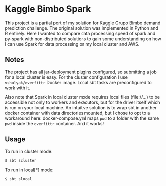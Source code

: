 # Kaggle Bimbo Spark

This project is a partial port of my solution for Kaggle Grupo Bimbo demand prediction challenge. The original
solution was implemented in Python and R entirely. Here I wanted to compare data processing speed of spark and py-spark
with non-distributed solutions to gain some understanding on how I can use Spark for data processing on my local cluster
and AWS.

## Notes

The project has all jar-deployment plugins configured, so submitting a job for a local cluster is easy. For the cluster
configuration I use `vshulyak/overfittr` Docker image. Local sbt tasks are preconfigured to work with it.

Also note that Spark in local cluster mode requires local files (file://...) to be accessible not only to workers and
executors, but for the driver itself which is run on your local machine. An intuitive solution is to wrap
sbt in another docker container with data directories mounted, but I chose to opt to a workaround here: docker-compose.yml
maps `pwd` to a folder with the same `pwd` inside the `overfittr` container. And it works!

## Usage

To run in cluster mode:
```
$ sbt scluster
```

To run in local[\*] mode:
```
$ sbt slocal
```

